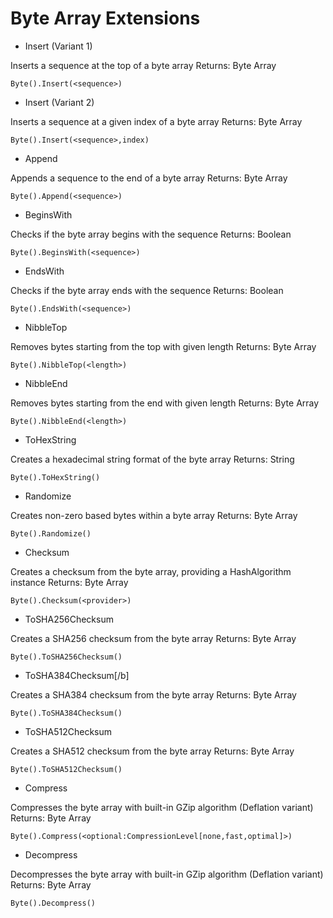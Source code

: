 # Byte Array Extensions

- Insert (Variant 1)

Inserts a sequence at the top of a byte array
Returns: Byte Array
```
Byte().Insert(<sequence>)
```

- Insert (Variant 2)

Inserts a sequence at a given index of a byte array
Returns: Byte Array
```
Byte().Insert(<sequence>,index)
```

- Append

Appends a sequence to the end of a byte array
Returns: Byte Array
```
Byte().Append(<sequence>)
```

- BeginsWith

Checks if the byte array begins with the sequence
Returns: Boolean
```
Byte().BeginsWith(<sequence>)
```

- EndsWith

Checks if the byte array ends with the sequence
Returns: Boolean
```
Byte().EndsWith(<sequence>)
```

- NibbleTop

Removes bytes starting from the top with given length
Returns: Byte Array
```
Byte().NibbleTop(<length>)
```

- NibbleEnd

Removes bytes starting from the end with given length
Returns: Byte Array
```
Byte().NibbleEnd(<length>)
```

- ToHexString

Creates a hexadecimal string format of the byte array
Returns: String
```
Byte().ToHexString()
```

- Randomize

Creates non-zero based bytes within a byte array
Returns: Byte Array
```
Byte().Randomize()
```

- Checksum

Creates a checksum from the byte array, providing a HashAlgorithm instance
Returns: Byte Array
```
Byte().Checksum(<provider>)
```

- ToSHA256Checksum

Creates a SHA256 checksum from the byte array
Returns: Byte Array
```
Byte().ToSHA256Checksum()
```

- ToSHA384Checksum[/b]

Creates a SHA384 checksum from the byte array
Returns: Byte Array
```
Byte().ToSHA384Checksum()
```

- ToSHA512Checksum

Creates a SHA512 checksum from the byte array
Returns: Byte Array
```
Byte().ToSHA512Checksum()
```

- Compress

Compresses the byte array with built-in GZip algorithm (Deflation variant)
Returns: Byte Array
```
Byte().Compress(<optional:CompressionLevel[none,fast,optimal]>)
```

- Decompress

Decompresses the byte array with built-in GZip algorithm (Deflation variant)
Returns: Byte Array
```
Byte().Decompress()
```
